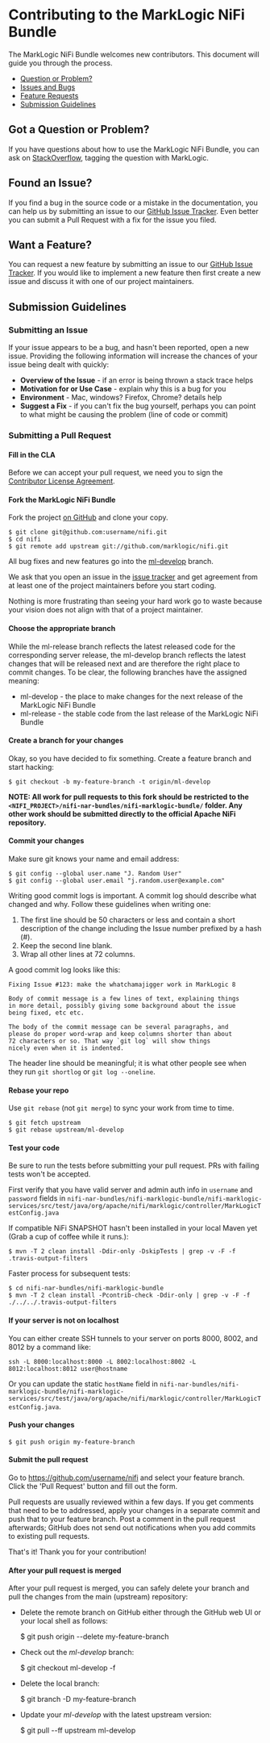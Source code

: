 # Contributing to the MarkLogic NiFi Bundle

The MarkLogic NiFi Bundle welcomes new contributors. This document will guide you 
through the process.

 - [Question or Problem?](#question)
 - [Issues and Bugs](#issue)
 - [Feature Requests](#feature)
 - [Submission Guidelines](#submit)
 
## <a name="question"></a> Got a Question or Problem?

If you have questions about how to use the MarkLogic NiFi Bundle, you can ask on 
[StackOverflow](http://stackoverflow.com/tags/marklogic), tagging the question 
with MarkLogic.

## <a name="issue"></a> Found an Issue?
If you find a bug in the source code or a mistake in the documentation, you can help us by
submitting an issue to our [GitHub Issue
Tracker](https://github.com/marklogic/nifi/issues). Even better you
can submit a Pull Request with a fix for the issue you filed.

## <a name="feature"></a> Want a Feature?
You can request a new feature by submitting an issue to our 
[GitHub Issue Tracker](https://github.com/marklogic/nifi/issues).
If you would like to implement a new feature then first create a new issue and
discuss it with one of our project maintainers.

## <a name="submit"></a> Submission Guidelines

### Submitting an Issue
If your issue appears to be a bug, and hasn't been reported, open a new issue.
Providing the following information will increase the chances of your issue 
being dealt with quickly:

* **Overview of the Issue** - if an error is being thrown a stack trace helps
* **Motivation for or Use Case** - explain why this is a bug for you
* **Environment** - Mac, windows? Firefox, Chrome? details help
* **Suggest a Fix** - if you can't fix the bug yourself, perhaps you can point 
to what might be causing the problem (line of code or commit)

### Submitting a Pull Request

#### Fill in the CLA

Before we can accept your pull request, we need you to sign the [Contributor 
License Agreement](http://developer.marklogic.com/products/cla). 

#### Fork the MarkLogic NiFi Bundle

Fork the project [on GitHub](https://github.com/marklogic/nifi/fork) 
and clone your copy.

    $ git clone git@github.com:username/nifi.git
    $ cd nifi
    $ git remote add upstream git://github.com/marklogic/nifi.git

All bug fixes and new features go into the
[ml-develop](https://github.com/marklogic/nifi/tree/ml-develop) branch.

We ask that you open an issue in the
[issue tracker](https://github.com/marklogic/nifi/issues)
and get agreement from at least one of the project maintainers before you start
coding.

Nothing is more frustrating than seeing your hard work go to waste because
your vision does not align with that of a project maintainer.

#### Choose the appropriate branch

While the ml-release branch reflects the latest released code for the
corresponding server release, the ml-develop branch reflects the latest changes
that will be released next and are therefore the right place to commit changes.
To be clear, the following branches have the assigned meaning:
* ml-develop - the place to make changes for the next release of the MarkLogic NiFi Bundle
* ml-release  - the stable code from the last release of the MarkLogic NiFi Bundle

#### Create a branch for your changes

Okay, so you have decided to fix something. Create a feature branch
and start hacking:

    $ git checkout -b my-feature-branch -t origin/ml-develop

**NOTE: All work for pull requests to this fork should be restricted to the `<NIFI_PROJECT>/nifi-nar-bundles/nifi-marklogic-bundle/` folder. Any other work should be submitted directly to the official Apache NiFi repository.**

#### Commit your changes

Make sure git knows your name and email address:

    $ git config --global user.name "J. Random User"
    $ git config --global user.email "j.random.user@example.com"

Writing good commit logs is important. A commit log should describe what
changed and why. Follow these guidelines when writing one:

1. The first line should be 50 characters or less and contain a short
   description of the change including the Issue number prefixed by a hash (#).
2. Keep the second line blank.
3. Wrap all other lines at 72 columns.

A good commit log looks like this:

```
Fixing Issue #123: make the whatchamajigger work in MarkLogic 8

Body of commit message is a few lines of text, explaining things
in more detail, possibly giving some background about the issue
being fixed, etc etc.

The body of the commit message can be several paragraphs, and
please do proper word-wrap and keep columns shorter than about
72 characters or so. That way `git log` will show things
nicely even when it is indented.
```

The header line should be meaningful; it is what other people see when they
run `git shortlog` or `git log --oneline`.

#### Rebase your repo

Use `git rebase` (not `git merge`) to sync your work from time to time.

    $ git fetch upstream
    $ git rebase upstream/ml-develop

#### Test your code

Be sure to run the tests before submitting your pull request. PRs with failing
tests won't be accepted.

First verify that you have valid server and admin auth info in
`username` and `password` fields in
`nifi-nar-bundles/nifi-marklogic-bundle/nifi-marklogic-services/src/test/java/org/apache/nifi/marklogic/controller/MarkLogicTestConfig.java`

If compatible NiFi SNAPSHOT hasn't been installed in your local Maven yet (Grab a cup of coffee while it runs.):

    $ mvn -T 2 clean install -Ddir-only -DskipTests | grep -v -F -f .travis-output-filters

Faster process for subsequent tests:

    $ cd nifi-nar-bundles/nifi-marklogic-bundle
    $ mvn -T 2 clean install -Pcontrib-check -Ddir-only | grep -v -F -f ./../../.travis-output-filters 



#### If your server is not on localhost

You can either create SSH tunnels to your server on ports 8000, 8002, and 8012
by a command like:

    ssh -L 8000:localhost:8000 -L 8002:localhost:8002 -L 8012:localhost:8012 user@hostname

Or you can update the static `hostName` field in
`nifi-nar-bundles/nifi-marklogic-bundle/nifi-marklogic-services/src/test/java/org/apache/nifi/marklogic/controller/MarkLogicTestConfig.java`.

#### Push your changes

    $ git push origin my-feature-branch

#### Submit the pull request

Go to https://github.com/username/nifi and select your feature 
branch. Click the 'Pull Request' button and fill out the form.

Pull requests are usually reviewed within a few days. If you get comments that 
need to be to addressed, apply your changes in a separate commit and push that 
to your feature branch. Post a comment in the pull request afterwards; GitHub 
does not send out notifications when you add commits to existing pull requests.

That's it! Thank you for your contribution!


#### After your pull request is merged

After your pull request is merged, you can safely delete your branch and pull 
the changes from the main (upstream) repository:

* Delete the remote branch on GitHub either through the GitHub web UI or your 
local shell as follows:

    $ git push origin --delete my-feature-branch

* Check out the *ml-develop* branch:

    $ git checkout ml-develop -f

* Delete the local branch:

    $ git branch -D my-feature-branch

* Update your *ml-develop* with the latest upstream version:

    $ git pull --ff upstream ml-develop
